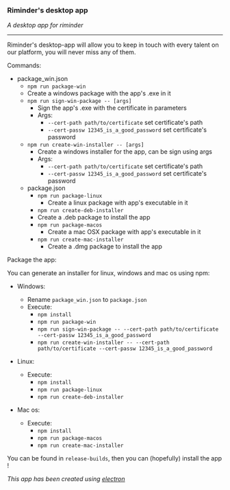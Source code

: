 ### Riminder's desktop app

*A desktop app for riminder*

____

Riminder's desktop-app will allow you to keep in touch with every talent on our
platform, you will never miss any of them.

Commands:

  * package_win.json
    *  `npm run package-win`
      * Create a windows package with the app's .exe in it
    * `npm run sign-win-package -- [args]`
      * Sign the app's .exe with the certificate in parameters
      * Args:
        * `--cert-path path/to/certificate` set certificate's path
        * `--cert-passw 12345_is_a_good_password` set certificate's password
    * `npm run create-win-installer -- [args]`
      * Create a windows installer for the app, can be sign using args
      * Args:
        * `--cert-path path/to/certificate` set certificate's path
        * `--cert-passw 12345_is_a_good_password` set certificate's password
    * package.json
      * `npm run package-linux`
        * Create a linux package with app's executable in it
      * `npm run create-deb-installer`
       * Create a .deb package to install the app
      * `npm run package-macos`
        * Create a mac OSX package with app's executable in it
      * `npm run create-mac-installer`
        * Create a .dmg package to install the app


Package the app:

You can generate an installer for linux, windows and mac os using npm:
* Windows:
  * Rename `package_win.json` to `package.json`
  * Execute:
    * `npm install`
    * `npm run package-win`
    * `npm run sign-win-package -- --cert-path path/to/certificate --cert-passw 12345_is_a_good_password`
    * `npm run create-win-installer -- --cert-path path/to/certificate --cert-passw 12345_is_a_good_password`


* Linux:
  * Execute:
    * `npm install`
    * `npm run package-linux`
    * `npm run create-deb-installer`


* Mac os:
  * Execute:
    * `npm install`
    * `npm run package-macos`
    * `npm run create-mac-installer`

You can be found in `release-builds`, then you can (hopefully) install the app !

*This app has been created using [electron](https://github.com/electron/electron)*
